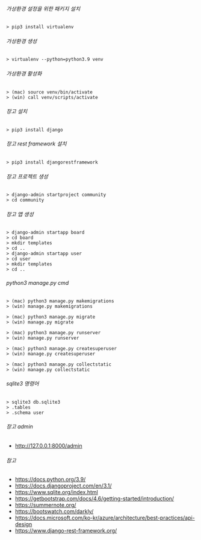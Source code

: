 ###### 가상환경 설정을 위한 패키지 설치
```
> pip3 install virtualenv
```

###### 가상환경 생성
```
> virtualenv --python=python3.9 venv
```

###### 가상환경 활성화
```
> (mac) source venv/bin/activate
> (win) call venv/scripts/activate
```

###### 장고 설치
```
> pip3 install django
```

###### 장고 rest framework 설치
```
> pip3 install djangorestframework
```

###### 장고 프로젝트 생성
```
> django-admin startproject community
> cd community
```

###### 장고 앱 생성
```
> django-admin startapp board
> cd board
> mkdir templates
> cd ..
> django-admin startapp user
> cd user
> mkdir templates
> cd ..
```

###### python3 manage.py cmd   
```
> (mac) python3 manage.py makemigrations
> (win) manage.py makemigrations

> (mac) python3 manage.py migrate
> (win) manage.py migrate

> (mac) python3 manage.py runserver
> (win) manage.py runserver

> (mac) python3 manage.py createsuperuser
> (win) manage.py createsuperuser

> (mac) python3 manage.py collectstatic
> (win) manage.py collectstatic
```

###### sqlite3 명령어 
```
> sqlite3 db.sqlite3
> .tables
> .schema user
```

###### 장고 admin
* http://127.0.0.1:8000/admin

###### 참고
* https://docs.python.org/3.9/
* https://docs.djangoproject.com/en/3.1/
* https://www.sqlite.org/index.html
* https://getbootstrap.com/docs/4.6/getting-started/introduction/
* https://summernote.org/
* https://bootswatch.com/darkly/
* https://docs.microsoft.com/ko-kr/azure/architecture/best-practices/api-design
* https://www.django-rest-framework.org/